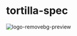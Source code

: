 # tortilla-spec

![logo-removebg-preview](https://github.com/user-attachments/assets/16d84f7d-dee7-40d9-9990-d0f31bd1b028)
